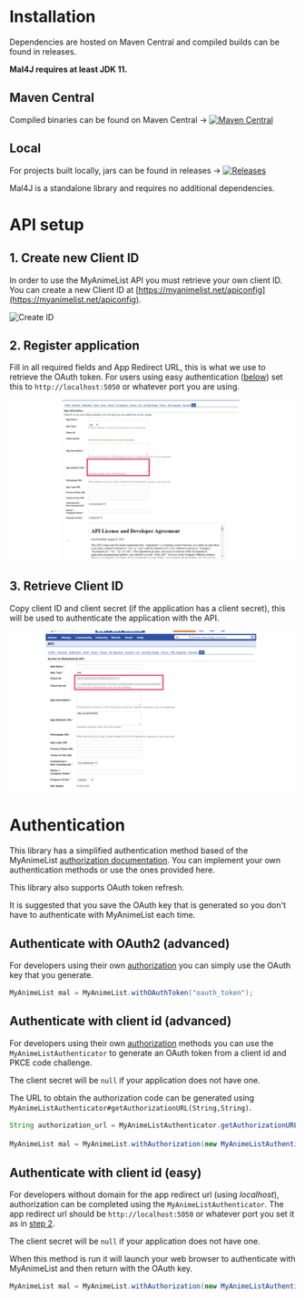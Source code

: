 # Installation

Dependencies are hosted on Maven Central and compiled builds can be found in releases.

**Mal4J requires at least JDK 11.**

## Maven Central

Compiled binaries can be found on Maven Central → [![Maven Central](https://img.shields.io/maven-central/v/com.kttdevelopment/mal4j)](https://mvnrepository.com/artifact/com.kttdevelopment/mal4j)

## Local

For projects built locally, jars can be found in releases → [![Releases](https://img.shields.io/github/v/release/Katsute/Mal4J)](https://github.com/Katsute/Mal4J/releases)

Mal4J is a standalone library and requires no additional dependencies.

# API setup

## 1. Create new Client ID

In order to use the MyAnimeList API you must retrieve your own client ID. You can create a new Client ID at [https://myanimelist.net/apiconfig](https://myanimelist.net/apiconfig).

![Create ID](https://raw.githubusercontent.com/Katsute/Mal4J/main/setup_1.png)

## 2. Register application

Fill in all required fields and App Redirect URL, this is what we use to retrieve the OAuth token. For users using easy authentication ([below](#authenticate-with-client-id-easy)) set this to `http://localhost:5050` or whatever port you are using.

![Register application](https://raw.githubusercontent.com/Katsute/Mal4J/main/setup_2.png)

## 3. Retrieve Client ID

Copy client ID and client secret (if the application has a client secret), this will be used to authenticate the application with the API.

![Copy client id and client secret](https://raw.githubusercontent.com/Katsute/Mal4J/main/setup_3.png)

# Authentication

This library has a simplified authentication method based of the MyAnimeList [authorization documentation](https://myanimelist.net/apiconfig/references/authorization#client-registration). You can implement your own authentication methods or use the ones provided here.

This library also supports OAuth token refresh.

It is suggested that you save the OAuth key that is generated so you don't have to authenticate with MyAnimeList each time.

## Authenticate with OAuth2 (advanced)

For developers using their own [authorization](https://myanimelist.net/apiconfig/references/authorization#client-registration) you can simply use the OAuth key that you generate.
```java
MyAnimeList mal = MyAnimeList.withOAuthToken("oauth_token");
```

## Authenticate with client id (advanced)

For developers using their own [authorization](https://myanimelist.net/apiconfig/references/authorization#step-1-generate-a-code-verifier-and-challenge) methods you can use the `MyAnimeListAuthenticator` to generate an OAuth token from a client id and PKCE code challenge.

The client secret will be `null` if your application does not have one.

The URL to obtain the authorization code can be generated using `MyAnimeListAuthenticator#getAuthorizationURL(String,String)`.

```java
String authorization_url = MyAnimeListAuthenticator.getAuthorizationURL("client_id", "PKCE_code_challenge");

MyAnimeList mal = MyAnimeList.withAuthorization(new MyAnimeListAuthenticator("client_id", "client_secret", "authorization_code", "PKCE_code_challenge"));
```

## Authenticate with client id (easy)

For developers without domain for the app redirect url (using *localhost*), authorization can be completed using the `MyAnimeListAuthenticator`.
The app redirect url should be `http://localhost:5050` or whatever port you set it as in [step 2](#2-register-application).

The client secret will be `null` if your application does not have one.

When this method is run it will launch your web browser to authenticate with MyAnimeList and then return with the OAuth key.

```java
MyAnimeList mal = MyAnimeList.withAuthorization(new MyAnimeListAuthenticator("client_id", "client_secret", (int) port));
```
